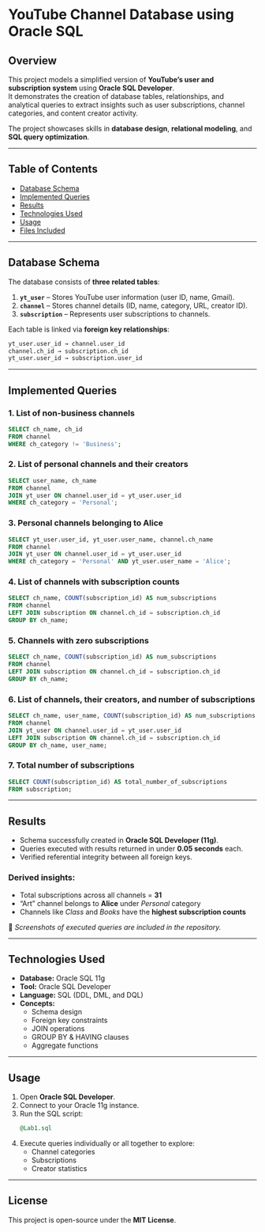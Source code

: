 # YouTube Channel Database using Oracle SQL

## Overview

This project models a simplified version of **YouTube’s user and subscription system** using **Oracle SQL Developer**.  
It demonstrates the creation of database tables, relationships, and analytical queries to extract insights such as user subscriptions, channel categories, and content creator activity.

The project showcases skills in **database design**, **relational modeling**, and **SQL query optimization**.

---

## Table of Contents
- [Database Schema](#database-schema)
- [Implemented Queries](#implemented-queries)
- [Results](#results)
- [Technologies Used](#technologies-used)
- [Usage](#usage)
- [Files Included](#files-included)

---

## Database Schema

The database consists of **three related tables**:

1. **`yt_user`** – Stores YouTube user information (user ID, name, Gmail).  
2. **`channel`** – Stores channel details (ID, name, category, URL, creator ID).  
3. **`subscription`** – Represents user subscriptions to channels.

Each table is linked via **foreign key relationships**:

```sql
yt_user.user_id → channel.user_id  
channel.ch_id → subscription.ch_id  
yt_user.user_id → subscription.user_id
```

---

## Implemented Queries

### 1. List of non-business channels
```sql
SELECT ch_name, ch_id
FROM channel
WHERE ch_category != 'Business';
```

### 2. List of personal channels and their creators
```sql
SELECT user_name, ch_name
FROM channel
JOIN yt_user ON channel.user_id = yt_user.user_id
WHERE ch_category = 'Personal';
```

### 3. Personal channels belonging to Alice
```sql
SELECT yt_user.user_id, yt_user.user_name, channel.ch_name
FROM channel
JOIN yt_user ON channel.user_id = yt_user.user_id
WHERE ch_category = 'Personal' AND yt_user.user_name = 'Alice';
```

### 4. List of channels with subscription counts
```sql
SELECT ch_name, COUNT(subscription_id) AS num_subscriptions
FROM channel
LEFT JOIN subscription ON channel.ch_id = subscription.ch_id
GROUP BY ch_name;
```

### 5. Channels with zero subscriptions
```sql
SELECT ch_name, COUNT(subscription_id) AS num_subscriptions
FROM channel
LEFT JOIN subscription ON channel.ch_id = subscription.ch_id
GROUP BY ch_name;
```

### 6. List of channels, their creators, and number of subscriptions
```sql
SELECT ch_name, user_name, COUNT(subscription_id) AS num_subscriptions
FROM channel
JOIN yt_user ON channel.user_id = yt_user.user_id
LEFT JOIN subscription ON channel.ch_id = subscription.ch_id
GROUP BY ch_name, user_name;
```

### 7. Total number of subscriptions
```sql
SELECT COUNT(subscription_id) AS total_number_of_subscriptions
FROM subscription;
```

---

## Results

- Schema successfully created in **Oracle SQL Developer (11g)**.  
- Queries executed with results returned in under **0.05 seconds** each.  
- Verified referential integrity between all foreign keys.  

### Derived insights:
- Total subscriptions across all channels = **31**  
- “Art” channel belongs to **Alice** under *Personal* category  
- Channels like *Class* and *Books* have the **highest subscription counts**  

📸 *Screenshots of executed queries are included in the repository.*

---

## Technologies Used

- **Database:** Oracle SQL 11g  
- **Tool:** Oracle SQL Developer  
- **Language:** SQL (DDL, DML, and DQL)  
- **Concepts:**  
  - Schema design  
  - Foreign key constraints  
  - JOIN operations  
  - GROUP BY & HAVING clauses  
  - Aggregate functions  

---

## Usage

1. Open **Oracle SQL Developer**.  
2. Connect to your Oracle 11g instance.  
3. Run the SQL script:
   ```sql
   @Lab1.sql
   ```
4. Execute queries individually or all together to explore:
   - Channel categories  
   - Subscriptions  
   - Creator statistics  


---

## License
This project is open-source under the **MIT License**.
